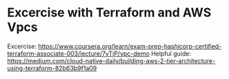 # Excercise with Terraform and AWS Vpcs

Excercise: https://www.coursera.org/learn/exam-prep-hashicorp-certified-terraform-associate-003/lecture/7yTiP/vpc-demo
Helpful guide: https://medium.com/cloud-native-daily/building-aws-2-tier-architecture-using-terraform-82b63b9f1a09